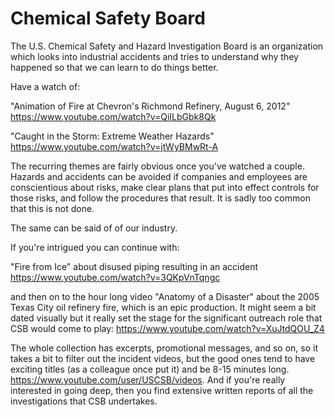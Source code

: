 Chemical Safety Board
=====================

The U.S. Chemical Safety and Hazard Investigation Board is an organization
which looks into industrial accidents and tries to understand why they
happened so that we can learn to do things better.

Have a watch of:

"Animation of Fire at Chevron's Richmond Refinery, August 6, 2012"
https://www.youtube.com/watch?v=QiILbGbk8Qk

"Caught in the Storm: Extreme Weather Hazards"
https://www.youtube.com/watch?v=jtWyBMwRt-A

The recurring themes are fairly obvious once you've watched a couple. Hazards
and accidents can be avoided if companies and employees are conscientious
about risks, make clear plans that put into effect controls for those risks,
and follow the procedures that result. It is sadly too common that this is not
done.

The same can be said of of our industry.

If you're intrigued you can continue with:

"Fire from Ice" about disused piping resulting in an accident
https://www.youtube.com/watch?v=3QKpVnTqngc

and then on to the hour long video "Anatomy of a Disaster" about the 2005
Texas City oil refinery fire, which is an epic production. It might seem a bit
dated visually but it really set the stage for the significant outreach role
that CSB would come to play: https://www.youtube.com/watch?v=XuJtdQOU_Z4

The whole collection has excerpts, promotional messages, and so on, so it
takes a bit to filter out the incident videos, but the good ones tend to have
exciting titles (as a colleague once put it) and be 8-15 minutes long.
https://www.youtube.com/user/USCSB/videos. And if you're really interested in
going deep, then you find extensive written reports of all the investigations
that CSB undertakes.




